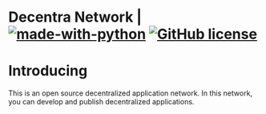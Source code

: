 # Decentra Network | [![made-with-python](https://img.shields.io/badge/Made%20with-Python-1f425f.svg)](https://www.python.org/) [![GitHub license](https://img.shields.io/github/license/Naereen/StrapDown.js.svg)](https://github.com/onuratakan/decentra_network-Network-Infrustructure/blob/master/LICENSE)

# Introducing
This is an open source decentralized application network. In this network, you can develop and publish decentralized applications.
